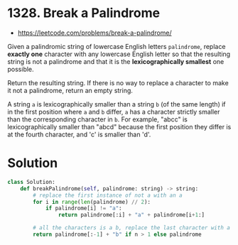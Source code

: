 # 1328. Break a Palindrome

-   https://leetcode.com/problems/break-a-palindrome/

Given a palindromic string of lowercase English letters `palindrome`, replace **exactly one** character with any lowercase English letter so that the resulting string is not a palindrome and that it is the **lexicographically smallest** one possible.

Return the resulting string. If there is no way to replace a character to make it not a palindrome, return an empty string.

A string `a` is lexicographically smaller than a string `b` (of the same length) if in the first position where `a` and `b` differ, `a` has a character strictly smaller than the corresponding character in `b`. For example, "abcc" is lexicographically smaller than "abcd" because the first position they differ is at the fourth character, and 'c' is smaller than 'd'.

# Solution

```python
class Solution:
    def breakPalindrome(self, palindrome: string) -> string:
        # replace the first instance of not a with an a
        for i in range(len(palindrome) // 2):
            if palindrome[i] != "a":
                return palindrome[:i] + "a" + palindrome[i+1:]

        # all the characters is a b, replace the last character with a b
        return palindrome[:-1] + "b" if n > 1 else palindrome
```
